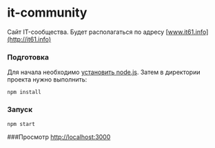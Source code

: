 it-community
============
Сайт IT-сообщества.
Будет располагаться по адресу [www.it61.info](http://it61.info)

### Подготовка
Для начала необходимо [установить node.js](https://github.com/joyent/node/wiki/Installing-Node.js-via-package-manager). Затем в директории проекта нужно выполнить:
```
npm install
```

### Запуск
```
npm start
```

###Просмотр
[http://localhost:3000](http://localhost:3000)
